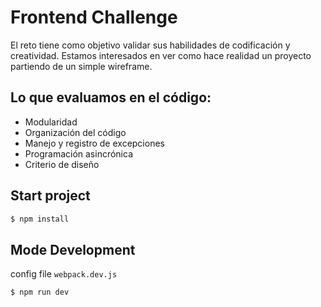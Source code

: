 # Frontend Challenge
El reto tiene como objetivo validar sus habilidades de codificación y creatividad. Estamos interesados en ver como hace realidad un proyecto partiendo de un simple wireframe.

## Lo que evaluamos en el código:

- Modularidad
- Organización del código
- Manejo y registro de excepciones
- Programación asincrónica
- Criterio de diseño

## Start project
``` bash
$ npm install
```

## Mode Development
config file `webpack.dev.js`
``` bash
$ npm run dev
```
